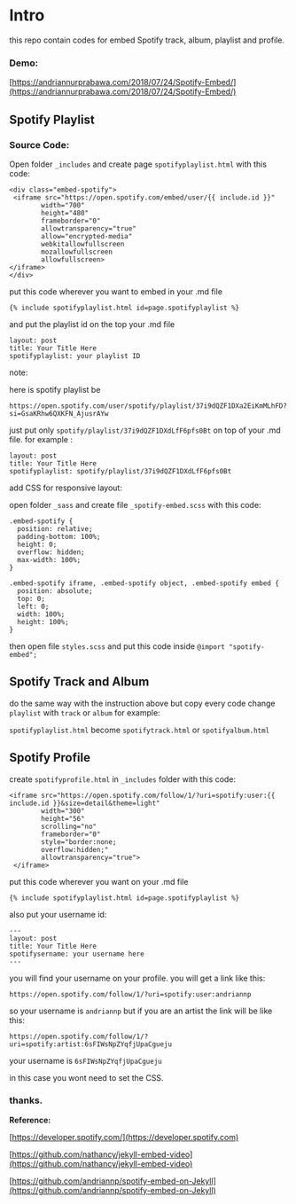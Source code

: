 # Intro

this repo contain codes for embed Spotify track, album, playlist and profile.

### Demo:

[https://andriannurprabawa.com/2018/07/24/Spotify-Embed/](https://andriannurprabawa.com/2018/07/24/Spotify-Embed/)

## Spotify Playlist

### Source Code:

Open folder `_includes` and create page `spotifyplaylist.html` with this code:

```
<div class="embed-spotify">
 <iframe src="https://open.spotify.com/embed/user/{{ include.id }}" 
        width="700" 
        height="480" 
        frameborder="0" 
        allowtransparency="true"
        allow="encrypted-media"
        webkitallowfullscreen
        mozallowfullscreen
        allowfullscreen>
</iframe>
</div>
```

put this code wherever you want to embed in your .md file

```
{% include spotifyplaylist.html id=page.spotifyplaylist %}
```

and put the playlist id on the top your .md file

```
layout: post
title: Your Title Here
spotifyplaylist: your playlist ID
```

note: 

here is spotify playlist be 
```
https://open.spotify.com/user/spotify/playlist/37i9dQZF1DXa2EiKmMLhFD?si=GsaKRhw6QXKFN_AjusrAYw
```

just put only `spotify/playlist/37i9dQZF1DXdLfF6pfs0Bt` on top of your .md file. for example :

```
layout: post
title: Your Title Here
spotifyplaylist: spotify/playlist/37i9dQZF1DXdLfF6pfs0Bt
```

add CSS for responsive layout: 

open folder `_sass` and create file `_spotify-embed.scss` with this code:

```
.embed-spotify {
  position: relative;
  padding-bottom: 100%;
  height: 0;
  overflow: hidden;
  max-width: 100%;
}

.embed-spotify iframe, .embed-spotify object, .embed-spotify embed {
  position: absolute;
  top: 0;
  left: 0;
  width: 100%;
  height: 100%;
}
```

then open file `styles.scss` and put this code inside `@import "spotify-embed";`

## Spotify Track and Album 

do the same way with the instruction above but copy every code change `playlist` with `track` or `album` for example:

`spotifyplaylist.html` become `spotifytrack.html` or `spotifyalbum.html`

## Spotify Profile

create `spotifyprofile.html` in `_includes` folder with this code:

```
<iframe src="https://open.spotify.com/follow/1/?uri=spotify:user:{{ include.id }}&size=detail&theme=light"
        width="300"
        height="56" 
        scrolling="no" 
        frameborder="0" 
        style="border:none; 
        overflow:hidden;" 
        allowtransparency="true">
 </iframe>
 ```

put this code wherever you want on your .md file
 
 ```
 {% include spotifyplaylist.html id=page.spotifyplaylist %}
 ```
 
also put your username id:
 
```
---
layout: post
title: Your Title Here
spotifysername: your username here
---
```

you will find your username on your profile. you will get a link like this:

`https://open.spotify.com/follow/1/?uri=spotify:user:andriannp`

so your username is `andriannp` but if you are an artist the link will be like this:

`https://open.spotify.com/follow/1/?uri=spotify:artist:6sFIWsNpZYqfjUpaCgueju`

your username is `6sFIWsNpZYqfjUpaCgueju`

in this case you wont need to set the CSS.


### thanks.


**Reference:**

[https://developer.spotify.com/](https://developer.spotify.com)

[https://github.com/nathancy/jekyll-embed-video](https://github.com/nathancy/jekyll-embed-video)

[https://github.com/andriannp/spotify-embed-on-Jekyll](https://github.com/andriannp/spotify-embed-on-Jekyll)

